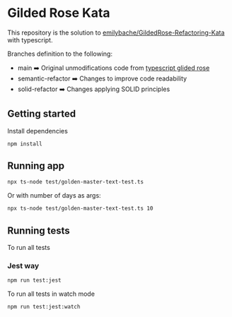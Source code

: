 # Gilded Rose Kata

This repository is the solution to [emilybache/GildedRose-Refactoring-Kata](https://github.com/emilybache/GildedRose-Refactoring-Kata) with typescript.

Branches definition to the following:

- main :arrow_right: Original unmodifications code from [typescript glided rose](https://github.com/emilybache/GildedRose-Refactoring-Kata/tree/main/TypeScript)
- semantic-refactor :arrow_right: Changes to improve code readability
- solid-refactor :arrow_right: Changes applying SOLID principles

## Getting started

Install dependencies

```sh
npm install
```

## Running app

```sh
npx ts-node test/golden-master-text-test.ts
```

Or with number of days as args:

```sh
npx ts-node test/golden-master-text-test.ts 10
```

## Running tests

To run all tests

### Jest way

```sh
npm run test:jest
```

To run all tests in watch mode

```sh
npm run test:jest:watch
```